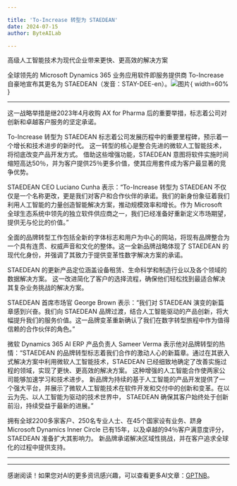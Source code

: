 ```yaml
---

title: 'To-Increase 转型为 STAEDEAN'
date: 2024-07-15
author: ByteAILab

---
```


高级人工智能技术为现代企业带来更快、更高效的解决方案

全球领先的 Microsoft Dynamics 365 业务应用软件即服务提供商 To-Increase 自豪地宣布其更名为 STAEDEAN（发音：STAY-DEE-en）。![图片](https://ai-techpark.com/wp-content/uploads/2024/07/To-Increase-960x540.jpg){ width=60% }

---
 这一战略举措是继2023年4月收购 AX for Pharma 后的重要举措，标志着公司对创新和卓越客户服务的坚定承诺。

To-Increase 转型为 STAEDEAN 标志着公司发展历程中的重要里程碑，预示着一个增长和技术进步的新时代。 这一转型的核心是整合先进的微软人工智能技术，将彻底改变产品开发方式。 借助这些增强功能，STAEDEAN 意图将软件实施时间缩短高达50％，并为客户提供25％更多价值，使其应用套件成为客户最显著的竞争优势。

STAEDEAN CEO Luciano Cunha 表示：“To-Increase 转型为 STAEDEAN 不仅仅是一个名称更改，更是我们对客户和合作伙伴的承诺。我们的新身份象征着我们利用人工智能的力量创造智能解决方案，推动规模效率和增长。作为 Microsoft 全球生态系统中领先的独立软件供应商之一，我们已经准备好重新定义市场期望，提供无与伦比的价值。”

全面的品牌转型工作包括全新的字体标志和用户为中心的网站，将现有品牌整合为一个具有连贯、权威声音和文化的整体。这一全新品牌战略体现了 STAEDEAN 的现代化身份，并强调了其致力于提供变革性数字解决方案的承诺。

STAEDEAN 的更新产品定位涵盖设备租赁、生命科学和制造行业以及各个领域的数据解决方案。 这一改进简化了客户的选择流程，确保他们轻松找到最适合解决其复杂业务挑战的解决方案。

STAEDEAN 首席市场官 George Brown 表示：“我们对 STAEDEAN 演变的新篇章感到兴奋。我们向 STAEDEAN 品牌过渡，结合人工智能驱动的产品创新，将大幅提升我们的服务价值。这一品牌变革重新确认了我们在数字转型旅程中作为值得信赖的合作伙伴的角色。”

微软 Dynamics 365 AI ERP 产品负责人 Sameer Verma 表示他对品牌转型的热情：“STAEDEAN 的品牌转型标志着我们合作的激动人心的新篇章。通过在其嵌入式解决方案中利用微软人工智能技术，STAEDEAN 已经细致地确定了改善实施过程的领域，实现了更快、更高效的解决方案。 这种增强的人工智能合作使两家公司能够加速学习和技术进步。 新品牌为持续的基于人工智能的产品开发提供了一个强大平台，并展示了微软人工智能技术在软件开发和交付中的创新和变革。在以云为先、以人工智能为驱动的技术世界中， STAEDEAN 确保其客户始终处于创新前沿，持续受益于最新的进展。”

拥有全球2200多家客户、250名专业人士、在45个国家设有业务、跻身 Microsoft Dynamics Inner Circle 已有15年，以及卓越的94％客户满意度评分，STAEDEAN 准备扩大其影响力。 新品牌承诺解决区域性挑战，并在客户追求全球化的过程中提供支持。

---
---
感谢阅读！如果您对AI的更多资讯感兴趣，可以查看更多AI文章：[GPTNB](https://gptnb.com)。